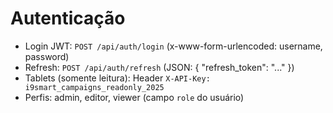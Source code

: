 # Autenticação

- Login JWT: `POST /api/auth/login` (x-www-form-urlencoded: username, password)
- Refresh: `POST /api/auth/refresh` (JSON: { "refresh_token": "..." })
- Tablets (somente leitura): Header `X-API-Key: i9smart_campaigns_readonly_2025`
- Perfis: admin, editor, viewer (campo `role` do usuário)
